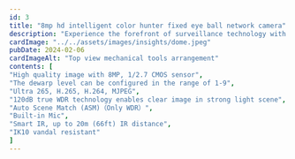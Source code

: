 ```yaml
---
id: 3
title: "8mp hd intelligent color hunter fixed eye ball network camera"
description: "Experience the forefront of surveillance technology with the 8MP HD Intelligent Color Hunter Fixed Eye Ball Network Camera from UNV. Engineered with precision and innovation, this camera delivers unmatched clarity, intelligence, and reliability for all your security needs"
cardImage: "../../assets/images/insights/dome.jpeg"
pubDate: 2024-02-06
cardImageAlt: "Top view mechanical tools arrangement"
contents: [
"High quality image with 8MP, 1/2.7 CMOS sensor",
"The dewarp level can be configured in the range of 1-9",
"Ultra 265, H.265, H.264, MJPEG",
"120dB true WDR technology enables clear image in strong light scene",
"Auto Scene Match (ASM)（Only WDR）",
"Built-in Mic",
"Smart IR, up to 20m (66ft) IR distance",
"IK10 vandal resistant"
]
---
```

